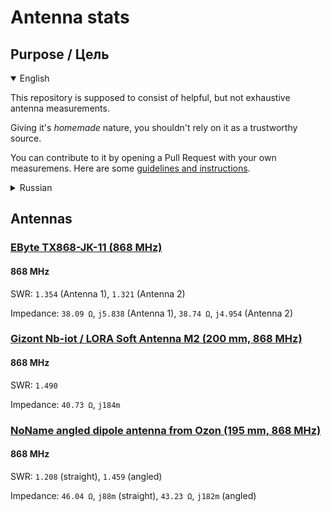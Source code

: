# Antenna stats

## Purpose / Цель

<details open>
<summary>English</summary>

This repository is supposed to consist of helpful, but not exhaustive antenna measurements.

Giving it's *homemade* nature, you shouldn't rely on it as a trustworthy source.

You can contribute to it by opening a Pull Request with your own measuremens. Here are some [guidelines and instructions](CONTRIBUTING.md).

</details>

<details>
<summary>Russian</summary>

Этот репозиторий предназначен для сбора полезных, но не исчерпывающих измерений антенн.

Учитывая его *кустарную* природу, вам не стоит полагаться на него как на надежный источник.

Вы можете внести свой вклад, открыв Pull Request с вашими собственными измерениями. Вот некоторые [рекомендации и инструкции](CONTRIBUTING_RU.md).

</details>

## Antennas

### [EByte TX868-JK-11 (868 MHz)](antennas/ebyte_tx_868_jk_11_868/details.md)

#### 868 MHz

SWR: `1.354` (Antenna 1), `1.321` (Antenna 2)

Impedance: `38.09 Ω`, `j5.838` (Antenna 1), `38.74 Ω`, `j4.954` (Antenna 2)

### [Gizont Nb-iot / LORA Soft Antenna M2 (200 mm, 868 MHz)](antennas/gizont_nbiot_lora_soft_antenna_m2/details.md)

#### 868 MHz

SWR: `1.490`

Impedance: `40.73 Ω`, `j184m`

### [NoName angled dipole antenna from Ozon (195 mm, 868 MHz)](antennas/noname_ozon_dipole_868mhz_angled/details.md)

#### 868 MHz

SWR: `1.208` (straight), `1.459` (angled)

Impedance: `46.04 Ω`, `j88m` (straight), `43.23 Ω`, `j182m` (angled)
